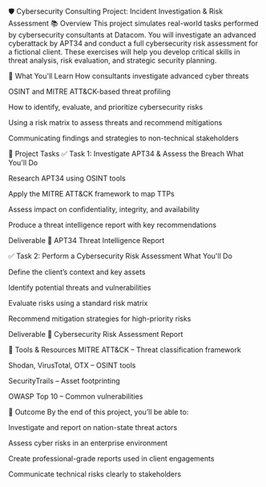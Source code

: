🛡️ Cybersecurity Consulting Project: Incident Investigation & Risk Assessment
📚 Overview
This project simulates real-world tasks performed by cybersecurity consultants at Datacom. You will investigate an advanced cyberattack by APT34 and conduct a full cybersecurity risk assessment for a fictional client. These exercises will help you develop critical skills in threat analysis, risk evaluation, and strategic security planning.

🧠 What You'll Learn
How consultants investigate advanced cyber threats

OSINT and MITRE ATT&CK-based threat profiling

How to identify, evaluate, and prioritize cybersecurity risks

Using a risk matrix to assess threats and recommend mitigations

Communicating findings and strategies to non-technical stakeholders

🚀 Project Tasks
✅ Task 1: Investigate APT34 & Assess the Breach
What You'll Do

Research APT34 using OSINT tools

Apply the MITRE ATT&CK framework to map TTPs

Assess impact on confidentiality, integrity, and availability

Produce a threat intelligence report with key recommendations

Deliverable
📄 APT34 Threat Intelligence Report

✅ Task 2: Perform a Cybersecurity Risk Assessment
What You'll Do

Define the client’s context and key assets

Identify potential threats and vulnerabilities

Evaluate risks using a standard risk matrix

Recommend mitigation strategies for high-priority risks

Deliverable
📄 Cybersecurity Risk Assessment Report

🧰 Tools & Resources
MITRE ATT&CK – Threat classification framework

Shodan, VirusTotal, OTX – OSINT tools

SecurityTrails – Asset footprinting

OWASP Top 10 – Common vulnerabilities

🏁 Outcome
By the end of this project, you’ll be able to:

Investigate and report on nation-state threat actors

Assess cyber risks in an enterprise environment

Create professional-grade reports used in client engagements

Communicate technical risks clearly to stakeholders

